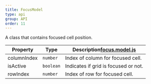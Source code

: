 ```yaml
---
title: FocusModel
type: api
group: API
order: 11
---
```

A class that contains focused cell position.

Property|Type|Description<a class="github-link2" target="_blank" href="https://github.com/qgrid/ng2/tree/master/core/focus/focus.model.js"><span>focus.model.js</span></a>
---|---|---
columnIndex|`number`|Index of column for focused cell.
isActive|`boolean`|Indicates if grid is focused or not.
rowIndex|`number`|Index of row for focused cell.
